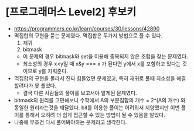 # [프로그래머스 Level2] 후보키
- https://programmers.co.kr/learn/courses/30/lessons/42890
- 멱집합의 구현을 묻는 문제였다. 멱집합은 두가지 방법으로 풀 수 있다.
  1. 재귀
  2. bitmask
  - 이 문제의 경우 bitmask와 set을 이용해 중복되지 않은 조합을 찾는 문제였다.
  - 최소성의 경우 x<y일 때 x&y === x 가 된다면 y에서 x를 포함하고 있다는 것이므로 y를 지워준다.
- 멱집합의 구현을 몰라서 진짜 힘들었던 문제였고, 특히 재귀로 풀때 최소성을 해결할려다가 못 풀었다.
  - 결국 다른 사람들의 풀이를 보고서야 알게된 문제였다.
- bitmask의 원리를 고민해보니 수학에서 A의 부분집합의 개수 = 2^(A의 개수) 와 동일한 원리라는것을 깨달았다. bit를 이용한 풀이는 어려워서 지양했지만 이번 풀이를 통해서 오히려 더 쉽게 접근할 수 있는 방법이 될 수 있음을 알았다.
- 나중에 무조건 다시 풀어봐야하는 문제라고 생각한다.